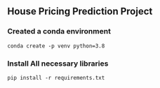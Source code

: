 ## House Pricing Prediction Project

### Created a conda environment
```commandline
conda create -p venv python=3.8
```
### Install All necessary libraries

```commandline
pip install -r requirements.txt
```
